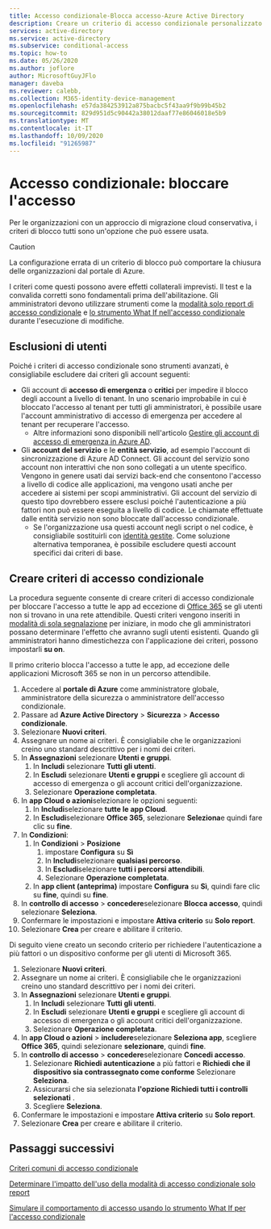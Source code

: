 ```yaml
---
title: Accesso condizionale-Blocca accesso-Azure Active Directory
description: Creare un criterio di accesso condizionale personalizzato per
services: active-directory
ms.service: active-directory
ms.subservice: conditional-access
ms.topic: how-to
ms.date: 05/26/2020
ms.author: joflore
author: MicrosoftGuyJFlo
manager: daveba
ms.reviewer: calebb,
ms.collection: M365-identity-device-management
ms.openlocfilehash: e57da384253912a875bacbc5f43aa9f9b99b45b2
ms.sourcegitcommit: 829d951d5c90442a38012daaf77e86046018e5b9
ms.translationtype: MT
ms.contentlocale: it-IT
ms.lasthandoff: 10/09/2020
ms.locfileid: "91265987"
---
```

# <a name="conditional-access-block-access"></a>Accesso condizionale: bloccare l'accesso

Per le organizzazioni con un approccio di migrazione cloud conservativa, i criteri di blocco tutti sono un'opzione che può essere usata. 

> [!CAUTION]
> La configurazione errata di un criterio di blocco può comportare la chiusura delle organizzazioni dal portale di Azure.

I criteri come questi possono avere effetti collaterali imprevisti. Il test e la convalida corretti sono fondamentali prima dell'abilitazione. Gli amministratori devono utilizzare strumenti come la [modalità solo report di accesso condizionale](concept-conditional-access-report-only.md) e [lo strumento What If nell'accesso condizionale](what-if-tool.md) durante l'esecuzione di modifiche.

## <a name="user-exclusions"></a>Esclusioni di utenti

Poiché i criteri di accesso condizionale sono strumenti avanzati, è consigliabile escludere dai criteri gli account seguenti:

* Gli account di **accesso di emergenza** o **critici** per impedire il blocco degli account a livello di tenant. In uno scenario improbabile in cui è bloccato l'accesso al tenant per tutti gli amministratori, è possibile usare l'account amministrativo di accesso di emergenza per accedere al tenant per recuperare l'accesso.
   * Altre informazioni sono disponibili nell'articolo [Gestire gli account di accesso di emergenza in Azure AD](../users-groups-roles/directory-emergency-access.md).
* Gli **account del servizio** e le **entità servizio**, ad esempio l'account di sincronizzazione di Azure AD Connect. Gli account del servizio sono account non interattivi che non sono collegati a un utente specifico. Vengono in genere usati dai servizi back-end che consentono l'accesso a livello di codice alle applicazioni, ma vengono usati anche per accedere ai sistemi per scopi amministrativi. Gli account del servizio di questo tipo dovrebbero essere esclusi poiché l'autenticazione a più fattori non può essere eseguita a livello di codice. Le chiamate effettuate dalle entità servizio non sono bloccate dall'accesso condizionale.
   * Se l'organizzazione usa questi account negli script o nel codice, è consigliabile sostituirli con [identità gestite](../managed-identities-azure-resources/overview.md). Come soluzione alternativa temporanea, è possibile escludere questi account specifici dai criteri di base.

## <a name="create-a-conditional-access-policy"></a>Creare criteri di accesso condizionale

La procedura seguente consente di creare criteri di accesso condizionale per bloccare l'accesso a tutte le app ad eccezione di [Office 365](concept-conditional-access-cloud-apps.md#office-365) se gli utenti non si trovano in una rete attendibile. Questi criteri vengono inseriti in [modalità di sola segnalazione](howto-conditional-access-insights-reporting.md) per iniziare, in modo che gli amministratori possano determinare l'effetto che avranno sugli utenti esistenti. Quando gli amministratori hanno dimestichezza con l'applicazione dei criteri, possono impostarli **su on**.

Il primo criterio blocca l'accesso a tutte le app, ad eccezione delle applicazioni Microsoft 365 se non in un percorso attendibile.

1. Accedere al **portale di Azure** come amministratore globale, amministratore della sicurezza o amministratore dell'accesso condizionale.
1. Passare ad **Azure Active Directory** > **Sicurezza** > **Accesso condizionale**.
1. Selezionare **Nuovi criteri**.
1. Assegnare un nome ai criteri. È consigliabile che le organizzazioni creino uno standard descrittivo per i nomi dei criteri.
1. In **Assegnazioni** selezionare **Utenti e gruppi**.
   1. In **Includi** selezionare **Tutti gli utenti**.
   1. In **Escludi** selezionare **Utenti e gruppi** e scegliere gli account di accesso di emergenza o gli account critici dell'organizzazione. 
   1. Selezionare **Operazione completata**.
1. In **app Cloud o azioni**selezionare le opzioni seguenti:
   1. In **Includi**selezionare **tutte le app Cloud**.
   1. In **Escludi**selezionare **Office 365**, selezionare **Seleziona**e quindi fare clic su **fine**.
1. In **Condizioni**:
   1. In **Condizioni** > **Posizione**
      1. impostare **Configura** su **Sì**
      1. In **Includi**selezionare **qualsiasi percorso**.
      1. In **Escludi**selezionare **tutti i percorsi attendibili**.
      1. Selezionare **Operazione completata**.
   1. In **app client (anteprima)** impostare **Configura** su **Sì**, quindi fare clic su **fine**, quindi su **fine**.
1. In **controllo di accesso**  >  **concedere**selezionare **Blocca accesso**, quindi selezionare **Seleziona**.
1. Confermare le impostazioni e impostare **Attiva criterio** su **Solo report**.
1. Selezionare **Crea** per creare e abilitare il criterio.

Di seguito viene creato un secondo criterio per richiedere l'autenticazione a più fattori o un dispositivo conforme per gli utenti di Microsoft 365.

1. Selezionare **Nuovi criteri**.
1. Assegnare un nome ai criteri. È consigliabile che le organizzazioni creino uno standard descrittivo per i nomi dei criteri.
1. In **Assegnazioni** selezionare **Utenti e gruppi**.
   1. In **Includi** selezionare **Tutti gli utenti**.
   1. In **Escludi** selezionare **Utenti e gruppi** e scegliere gli account di accesso di emergenza o gli account critici dell'organizzazione. 
   1. Selezionare **Operazione completata**.
1. In **app Cloud o azioni**  >  **includere**selezionare **Seleziona app**, scegliere **Office 365**, quindi selezionare **selezionare**, quindi **fine**.
1. In **controllo di accesso**  >  **concedere**selezionare **Concedi accesso**.
   1. Selezionare **Richiedi autenticazione** a più fattori e **Richiedi che il dispositivo sia contrassegnato come conforme** Selezionare **Seleziona**.
   1. Assicurarsi che sia selezionata **l'opzione Richiedi tutti i controlli selezionati** .
   1. Scegliere **Seleziona**.
1. Confermare le impostazioni e impostare **Attiva criterio** su **Solo report**.
1. Selezionare **Crea** per creare e abilitare il criterio.

## <a name="next-steps"></a>Passaggi successivi

[Criteri comuni di accesso condizionale ](concept-conditional-access-policy-common.md)

[Determinare l'impatto dell'uso della modalità di accesso condizionale solo report](howto-conditional-access-insights-reporting.md)

[Simulare il comportamento di accesso usando lo strumento What If per l'accesso condizionale](troubleshoot-conditional-access-what-if.md)
